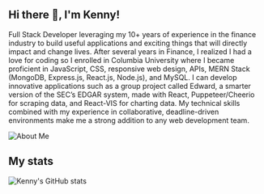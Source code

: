 ## Hi there 👋, I'm Kenny!

Full Stack Developer leveraging my 10+ years of experience in the finance industry to build useful applications and exciting things that will directly impact and change lives. After several years in Finance, I realized I had a love for coding so I enrolled in Columbia University where I became proficient in JavaScript, CSS, responsive web design, APIs, MERN Stack (MongoDB, Express.js, React.js, Node.js), and MySQL. I can develop innovative applications such as a group project called Edward, a smarter version of the SEC’s EDGAR system, made with React, Puppeteer/Cheerio for scraping data, and React-VIS for charting data. My technical skills combined with my experience in collaborative, deadline-driven environments make me a strong addition to any web development team.

![About Me](https://media0.giphy.com/media/3o7aCTfyhYawdOXcFW/giphy.gif?cid=ecf05e4741b2ffc04cd060d78c4e09d1584a87fc7d303766&rid=giphy.gif)

## My stats

![Kenny's GitHub stats](https://github-readme-stats.vercel.app/api?username=khny258&theme=onedark&show_icons=true) 

